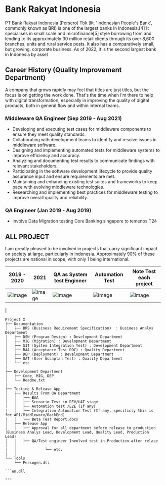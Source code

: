 # Bank Rakyat Indonesia

PT Bank Rakyat Indonesia (Persero) Tbk (lit. 'Indonesian People's Bank', commonly known as BRI) is one of the largest banks in Indonesia.[4] It specialises in small scale and microfinance[5] style borrowing from and lending to its approximately 30 million retail clients through its over 8,600 branches, units and rural service posts. It also has a comparatively small, but growing, corporate business. As of 2022, it is the second largest bank in Indonesia by asset

## Career History (Quality Improvement Department)

A company that grows rapidly may feel that titles are just titles, but the focus is on getting the work done. That's the time when I'm there to help with digital transformation, especially in improving the quality of digital products, both in general flow and within internal teams.

### Middleware QA Engineer (Sep 2019 - Aug 2021)
- Developing and executing test cases for middleware components to ensure they meet quality standards.
- Collaborating with development teams to identify and resolve issues in middleware software.
- Designing and implementing automated tests for middleware systems to improve efficiency and accuracy.
- Analyzing and documenting test results to communicate findings with relevant stakeholders.
- Participating in the software development lifecycle to provide quality assurance input and ensure requirements are met.
- Maintaining and enhancing existing test suites and frameworks to keep pace with evolving middleware technologies.
- Researching and implementing best practices for middleware testing to improve overall quality and reliability.

### QA Engineer (Jan 2019 - Aug 2019)
- Involve Data Migration testing Core Banking singapore to temenos T24


## ALL PROJECT

I am greatly pleased to be involved in projects that carry significant impact on society at large, particularly in Indonesia. Approximately 90% of these projects are national in scope, with only 1 being international.

| 2019 - 2020  | 2021     | QA as System test Enginner | Automation Test | Note Test each project |
|--------------|----------|-------------------| -------------------| -------------------|
| ![image](https://github.com/DianPermana/Career-History-at-Bank-Rakyat-Indonesia/assets/18004033/0f3f52be-c514-4989-b257-efd60c39cc83) | ![image](https://github.com/DianPermana/Career-History-at-Bank-Rakyat-Indonesia/assets/18004033/15032142-8925-494b-8aad-b2e6c6a5bd4f) | ![image](https://github.com/DianPermana/Career-History-at-Bank-Rakyat-Indonesia/assets/18004033/f130894a-41a2-4bb8-8d09-8c0220b9f07f) | ![image](https://github.com/DianPermana/Career-History-at-Bank-Rakyat-Indonesia/assets/18004033/53826d80-314d-4b0a-9c6c-73a24f877fa0) | ![image](https://github.com/DianPermana/Career-History-at-Bank-Rakyat-Indonesia/assets/18004033/1409894a-f04d-4f05-91f7-dd1fb5e7d272)
|


```
Project X
├── Documentation
│   ├── BRS (Business Requirement Specification)  : Business Analys Department
│   ├── DSN (Program Design) : Development Department
│   ├── MIG (Migration) : Development Department
│   ├── SIT (System Integration Test) : Development Department
│   ├── BAA (Acceptance Test DOC) : Quality Department
│   ├── DEP (Deployment) : Development Department
│   ├── UAT (User Accaptan Test) : Quality Department
│   └── etc
|
├── Development Department
│   ├── Code, MIG, DEP
│   └── Readme.txt
|
├── Testing & Release App
│   ├── Results From QA Department
│   │   ├── BAA
│   │   ├── Scenario Test in DEV/UAT stage
|   │   ├── Automation test /E2E (If any)
|   │   ├── Integration Automation Test (If any, specificly this is for API/Middleware/BackEnd)
|   │   └── Beta Test Report.docx
│   ├── Release App   
│   │   ├── Approval for all department before release to production (Business Analys Lead, Development Lead, Quality Lead, Production Lead) 
│   │   ├── QA/Test engineer Involved test in Production after relase
│   │           
|   │             └── etc.
|   │
└── Tools
    └── Persogen.dll

```en.dll

"""
